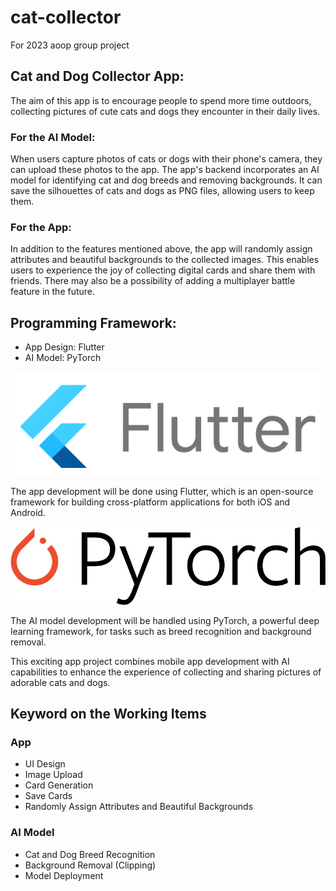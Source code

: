 # cat-collector
For 2023 aoop group project

## Cat and Dog Collector App:
The aim of this app is to encourage people to spend more time outdoors, collecting pictures of cute cats and dogs they encounter in their daily lives.

### For the AI Model:
When users capture photos of cats or dogs with their phone's camera, they can upload these photos to the app. The app's backend incorporates an AI model for identifying cat and dog breeds and removing backgrounds. It can save the silhouettes of cats and dogs as PNG files, allowing users to keep them.

### For the App:
In addition to the features mentioned above, the app will randomly assign attributes and beautiful backgrounds to the collected images. This enables users to experience the joy of collecting digital cards and share them with friends. There may also be a possibility of adding a multiplayer battle feature in the future.

## Programming Framework:
- App Design: Flutter
- AI Model: PyTorch


![flutter](./imgs/flutter.png)

The app development will be done using Flutter, which is an open-source framework for building cross-platform applications for both iOS and Android.


![flutter](./imgs/pytorch.jpg)

The AI model development will be handled using PyTorch, a powerful deep learning framework, for tasks such as breed recognition and background removal.

This exciting app project combines mobile app development with AI capabilities to enhance the experience of collecting and sharing pictures of adorable cats and dogs.

## Keyword on the Working Items

### App
- UI Design
- Image Upload
- Card Generation
- Save Cards
- Randomly Assign Attributes and Beautiful Backgrounds

### AI Model
- Cat and Dog Breed Recognition
- Background Removal (Clipping)
- Model Deployment
